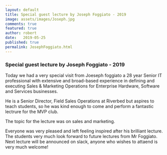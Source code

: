 ```yaml
---
layout: default
title: Special guest lecture by Joseph Foggiato - 2019
image: assets/images/Joseph.jpg
comments: true
featured: true
author: robert
date:   2019-05-25
published: true
permalink: JosephFoggiato.html
---
```


### Special guest lecture by Joseph Foggiato - 2019

Today we had a very special visit from Joeseph foggiato a 28  year Senior IT professional with extensive and broad-based experience in defining and executing Sales & Marketing Operations for Enterprise Hardware, Software and Services businesses.

He is a Senior Director, Field Sales Operations at Riverbed but aspires to teach students, so he was kind enough to come and perform a fantastic lectrure for the MVP club. 

The topic for the lecture was on sales and marketing.

Everyone was very pleased and left feeling inspired after his brilliant lecture. The students very much look forward to future lectures from Mr Foggiato. Next lecture will be announced on slack, anyone who wishes to attaend is very much welcome!




